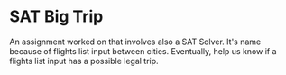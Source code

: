 # SAT Big Trip

An assignment worked on that involves also a SAT Solver.
It's name because of flights list input between cities.
Eventually, help us know if a flights list input has a possible legal trip.
